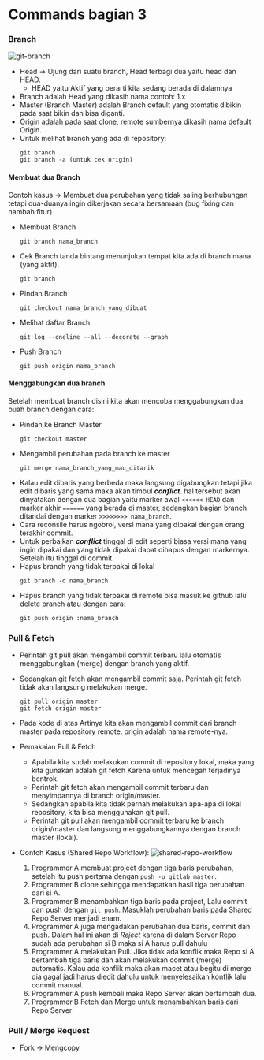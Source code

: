 Commands bagian 3
=================

### Branch
![git-branch](https://github.com/helmiz/git-commands/blob/master/img/git-branch.png)
- Head -> Ujung dari suatu branch, Head terbagi dua yaitu head dan HEAD.
  * HEAD yaitu Aktif yang berarti kita sedang berada di dalamnya
- Branch adalah Head yang dikasih nama contoh: 1.x
- Master (Branch Master) adalah Branch default yang otomatis dibikin pada saat bikin dan bisa diganti.
- Origin adalah pada saat clone, remote sumbernya dikasih nama default Origin.
- Untuk melihat branch yang ada di repository:
  ```
  git branch
  git branch -a (untuk cek origin)
  ```

#### Membuat dua Branch
Contoh kasus -> Membuat dua perubahan yang tidak saling berhubungan tetapi dua-duanya ingin dikerjakan secara bersamaan (bug fixing dan nambah fitur)
- Membuat Branch
	```
	git branch nama_branch
	```
- Cek Branch
     tanda bintang menunjukan tempat kita ada di branch mana (yang aktif).
	```
	git branch
	```
- Pindah Branch
	```
	git checkout nama_branch_yang_dibuat
	```
- Melihat daftar Branch
	```
	git log --oneline --all --decorate --graph
	```
- Push Branch
	```
	git push origin nama_branch
	```

#### Menggabungkan dua branch
Setelah membuat branch disini kita akan mencoba menggabungkan dua buah branch dengan cara:
- Pindah ke Branch Master
	```
	git checkout master
	```
- Mengambil perubahan pada branch ke master
	```
	git merge nama_branch_yang_mau_ditarik
	```
- Kalau edit dibaris yang berbeda maka langsung digabungkan tetapi jika edit dibaris yang sama maka akan timbul _**conflict**_. hal tersebut akan dinyatakan dengan dua bagian yaitu marker awal `<<<<<< HEAD` dan marker akhir `======` yang berada di master, sedangkan bagian branch ditandai dengan marker `>>>>>>>> nama_branch`.
- Cara reconsile harus ngobrol, versi mana yang dipakai dengan orang terakhir commit.
- Untuk perbaikan _**conflict**_ tinggal di edit seperti biasa versi mana yang ingin dipakai dan yang tidak dipakai dapat dihapus dengan markernya. Setelah itu tinggal di commit.
- Hapus branch yang tidak terpakai di lokal
	```
	git branch -d nama_branch
	```
- Hapus branch yang tidak terpakai di remote
bisa masuk ke github lalu delete branch atau dengan cara:
	```
	git push origin :nama_branch
	```
### Pull & Fetch
- Perintah git pull akan mengambil commit terbaru lalu otomatis menggabungkan (merge) dengan branch yang aktif.
- Sedangkan git fetch akan mengambil commit saja. Perintah git fetch tidak akan langsung melakukan merge.
	```
	git pull origin master
	git fetch origin master
	```
- Pada kode di atas Artinya kita akan mengambil commit dari branch master pada repository remote. origin adalah nama remote-nya.
- Pemakaian Pull & Fetch
  * Apabila kita sudah melakukan commit di repository lokal, maka yang kita gunakan adalah git fetch Karena untuk mencegah terjadinya bentrok.
  * Perintah git fetch akan mengambil commit terbaru dan menyimpannya di branch origin/master.
  * Sedangkan apabila kita tidak pernah melakukan apa-apa di lokal repository, kita bisa menggunakan git pull.
  * Perintah git pull akan mengambil commit terbaru ke branch origin/master dan langsung menggabungkannya dengan branch master (lokal).
- Contoh Kasus (Shared Repo Workflow):
![shared-repo-workflow](https://github.com/helmiz/git-commands/blob/master/img/shared-repo-workflow.png)

  1. Programmer A membuat project dengan tiga baris perubahan, setelah itu push pertama dengan `push -u gitlab master`.
  2. Programmer B clone sehingga mendapatkan hasil tiga perubahan dari si A.
  3. Programmer B menambahkan tiga baris pada project, Lalu commit dan push dengan `git push`. Masuklah perubahan baris pada Shared Repo Server menjadi enam.
  4. Programmer A juga mengadakan perubahan dua baris, commit dan push. Dalam hal ini akan di *Reject* karena di dalam Server Repo sudah ada perubahan si B maka si A harus pull dahulu
  5. Programmer A melakukan Pull. Jika tidak ada konflik maka Repo si A bertambah tiga baris dan akan melakukan commit (merge) automatis. Kalau ada konflik maka akan macet atau begitu di merge dia gagal jadi harus diedit dahulu untuk menyelesaikan konflik lalu commit manual.
  6. Programmer A push kembali maka Repo Server akan bertambah dua.
  7. Programmer B Fetch dan Merge untuk menambahkan baris dari Repo Server

### Pull / Merge Request


- Fork -> Mengcopy
